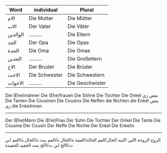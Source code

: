 Word | individual | Plural
---|---|----
الام | Die Mutter | Die Mütter
الاب | Der Vater | Die Väter
الوالدين | .......... | Die Eltern
الجد | Der Opa | Die Opas
الجدة | Die Oma | Die Omas
الجدين | .......... | Die Großeltern
الاخ | Der Bruder | Die Brüder
الاخت | Die Schwester | Die Schwestern
‫الاخوات‬ | .......... | Die Geschwister
Die (Ehe)männer
Die (Ehe)frauen
Die Söhne
Die Töchter
Die Onkel ‫بعض‬ ‫زي‬
Die Tanten
Die Cousinen
Die Cousins
Die Neffen
die Nichten
die Enkel ‫بعض‬ ‫زي‬
die Enkelinnen

---
Der (Ehe)Mann
Die (Ehe)Frau
Der Sohn
Die Tochter
Der Onkel
Die Tante
Die Cousine
Der Cousin
Der Neffe
Die Nichte
Der Enkel
Die Enkelin

---
‫الزوج‬
‫الزوجة‬
‫االبن‬
‫االبنه‬
‫الخال‬/‫العم‬
‫الخالة‬/‫العمة‬
‫ة‬/‫الخال‬ ‫ة‬/‫العم‬ ‫بنت‬
‫ة‬/‫الخال‬ ‫ة‬/‫العم‬ ‫ابن‬
‫ت‬/‫االخ‬ ‫ابن‬
‫ت‬/‫االخ‬ ‫بنت‬
‫الحفيد‬
‫الحفيدة‬ 